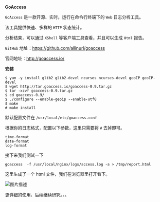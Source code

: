 **GoAccess**

`GoAccess` 是一款开源、实时，运行在命令行终端下的 `Web` 日志分析工具。

该工具提供快速、多样的 `HTTP` 状态统计。

分析结果，可以通过 `XShell` 等客户端工具查看，并且可以生成 `Html` 报告。

`GitHub` 地址：https://github.com/allinurl/goaccess

官网地址：http://goaccess.io/

**安装**

    $ yum -y install glib2 glib2-devel ncurses ncurses-devel geoIP geoIP-devel
    $ wget http://tar.goaccess.io/goaccess-0.9.tar.gz
    $ tar -xzvf goaccess-0.9.tar.gz
    $ cd goaccess-0.9/
    $ ./configure --enable-geoip --enable-utf8
    $ make
    # make install
    
默认配置文件在 `/usr/local/etc/goaccess.conf`

根据你的日志格式，配置以下参数，这里只需要将 `#` 去掉即可。

    time-format
    date-format
    log-format

接下来我们测试一下

    goaccess  -f /usr/local/nginx/logs/access.log -a > /tmp/report.html

这里生成了一个 html 文件，我们在浏览器里打开看下。

![图片描述][1]

更详细的使用，后续继续研究。。。


  [1]: /img/bVlPQ0